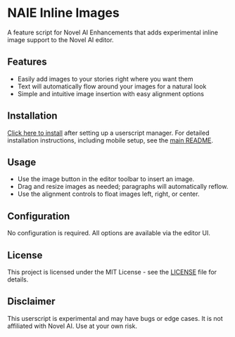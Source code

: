 # NAIE Inline Images

A feature script for Novel AI Enhancements that adds experimental inline image support to the Novel AI editor.

## Features

-   Easily add images to your stories right where you want them
-   Text will automatically flow around your images for a natural look
-   Simple and intuitive image insertion with easy alignment options

## Installation

[Click here to install]() after setting up a userscript manager. For detailed installation instructions, including mobile setup, see the [main README](../README.md#how-to-install).

## Usage

-   Use the image button in the editor toolbar to insert an image.
-   Drag and resize images as needed; paragraphs will automatically reflow.
-   Use the alignment controls to float images left, right, or center.

## Configuration

No configuration is required. All options are available via the editor UI.

## License

This project is licensed under the MIT License - see the [LICENSE](../LICENSE) file for details.

## Disclaimer

This userscript is experimental and may have bugs or edge cases. It is not affiliated with Novel AI. Use at your own risk.
